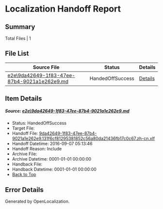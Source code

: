 # <a name='report-top'></a> Localization Handoff Report

## Summary
 Total Files | 1

## File List
 Source File | Status | Details 
 ----------- | ------ | ------- 
 [e2e\9da42649-1f83-47ee-87b4-9021a1e262e9.md](https://github.com/OpenLocalizationTestOrg/ol-test0/blob/146d09c705154fa415ec3ec8bba199db33edfb15/e2e/9da42649-1f83-47ee-87b4-9021a1e262e9.md) | HandedOffSuccess | [Details](#a12fb65e84b9a451077fbd2d15fa90e2d97097701)

## Item Details
##### <a name='a12fb65e84b9a451077fbd2d15fa90e2d97097701'></a> Source: [e2e\9da42649-1f83-47ee-87b4-9021a1e262e9.md](https://github.com/OpenLocalizationTestOrg/ol-test0/blob/146d09c705154fa415ec3ec8bba199db33edfb15/e2e/9da42649-1f83-47ee-87b4-9021a1e262e9.md)
* Status: HandedOffSuccess
* Target File: 
* Handoff File: [9da42649-1f83-47ee-87b4-9021a1e262e9.131f6cf81295381852c56a80da21436fb17c0c67.zh-cn.xlf](https://github.com/OpenLocalizationTestOrg/ol-test0-handoff/blob/819ccba7150409f8e31564878fb47803b4d06cbd/ol-handoff/OpenLocalizationTestOrg/ol-test0-zhcn/ci/ht/9da42649-1f83-47ee-87b4-9021a1e262e9.131f6cf81295381852c56a80da21436fb17c0c67.zh-cn.xlf)
* Handoff Datetime: 2016-09-07 05:13:46
* Handoff Reason: Include
* Archive File: 
* Archive Datetime: 0001-01-01 00:00:00
* Handback File: 
* Handback Datetime: 0001-01-01 00:00:00
* [Back to Top](#report-top)


## Error Details

Generated by OpenLocalization.
